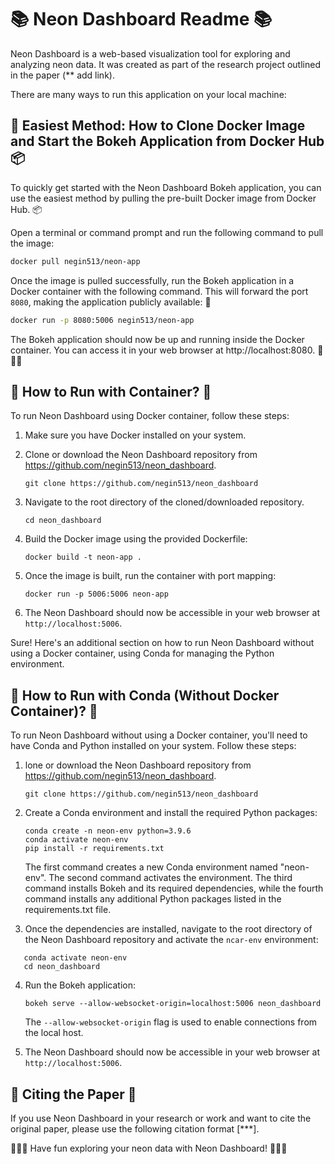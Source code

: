 # 📚 Neon Dashboard Readme 📚

Neon Dashboard is a web-based visualization tool for exploring and analyzing neon data. It was created as part of the research project outlined in the paper (** add link).

There are many ways to run this application on your local machine:

## 🚀 Easiest Method: How to Clone Docker Image and Start the Bokeh Application from Docker Hub 📦

To quickly get started with the Neon Dashboard Bokeh application, you can use the easiest method by pulling the pre-built Docker image from Docker Hub. 📦

Open a terminal or command prompt and run the following command to pull the image:

```bash
docker pull negin513/neon-app
```

Once the image is pulled successfully, run the Bokeh application in a Docker container with the following command. This will forward the port `8080`, making the application publicly available: 🚀

```bash
docker run -p 8080:5006 negin513/neon-app
```

The Bokeh application should now be up and running inside the Docker container. You can access it in your web browser at http://localhost:8080. 🎉🎉🎉


## 🚀 How to Run with Container? 🚀

To run Neon Dashboard using Docker container, follow these steps:

1. Make sure you have Docker installed on your system.

2. Clone or download the Neon Dashboard repository from https://github.com/negin513/neon_dashboard.
    ```
    git clone https://github.com/negin513/neon_dashboard
    ```

3. Navigate to the root directory of the cloned/downloaded repository.
    ```
    cd neon_dashboard
    ```

4. Build the Docker image using the provided Dockerfile:
   ```
   docker build -t neon-app .
   ```

5. Once the image is built, run the container with port mapping:

   ```
   docker run -p 5006:5006 neon-app
   ```

6. The Neon Dashboard should now be accessible in your web browser at `http://localhost:5006`.

Sure! Here's an additional section on how to run Neon Dashboard without using a Docker container, using Conda for managing the Python environment.

## 🏃 How to Run with Conda (Without Docker Container)? 🏃

To run Neon Dashboard without using a Docker container, you'll need to have Conda and Python installed on your system. Follow these steps:

1. lone or download the Neon Dashboard repository from https://github.com/negin513/neon_dashboard.
    ```
    git clone https://github.com/negin513/neon_dashboard
    ```

2. Create a Conda environment and install the required Python packages:
   ```
   conda create -n neon-env python=3.9.6
   conda activate neon-env
   pip install -r requirements.txt
   ```

   The first command creates a new Conda environment named "neon-env". The second command activates the environment. The third command installs Bokeh and its required dependencies, while the fourth command installs any additional Python packages listed in the requirements.txt file.

3. Once the dependencies are installed, navigate to the root directory of the Neon Dashboard repository and activate the `ncar-env` environment:
```
   conda activate neon-env
   cd neon_dashboard
```

4. Run the Bokeh application:
   ```
   bokeh serve --allow-websocket-origin=localhost:5006 neon_dashboard
   ```

   The `--allow-websocket-origin` flag is used to enable connections from the local host.

5. The Neon Dashboard should now be accessible in your web browser at `http://localhost:5006`.



## 📄 Citing the Paper 📄

If you use Neon Dashboard in your research or work and want to cite the original paper, please use the following citation format [***].

🎉🎉🎉 Have fun exploring your neon data with Neon Dashboard! 🎉🎉🎉